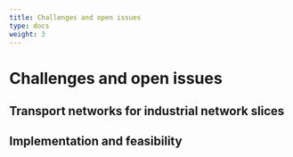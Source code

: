 ```yaml
---
title: Challenges and open issues
type: docs
weight: 3
---
```


# Challenges and open issues

## Transport networks for industrial network slices

## Implementation and feasibility
